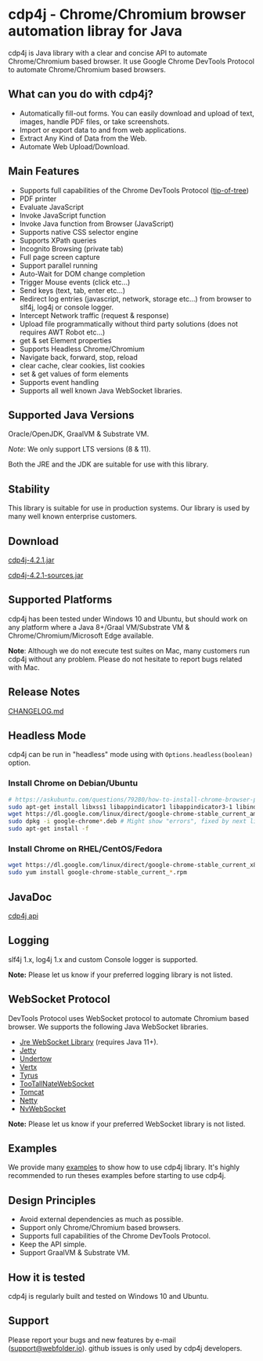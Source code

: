 cdp4j - Chrome/Chromium browser automation libray for Java
==========================================================

cdp4j is Java library with a clear and concise API to automate Chrome/Chromium based browser. It use Google Chrome DevTools Protocol to automate Chrome/Chromium based browsers.

What can you do with cdp4j?
---------------------------
* Automatically fill-out forms. You can easily download and upload of text, images, handle PDF files, or take screenshots.
* Import or export data to and from web applications.
* Extract Any Kind of Data from the Web.
* Automate Web Upload/Download.

Main Features
-------------
* Supports full capabilities of the Chrome DevTools Protocol ([tip-of-tree](https://chromedevtools.github.io/debugger-protocol-viewer/tot/))
* PDF printer
* Evaluate JavaScript
* Invoke JavaScript function
* Invoke Java function from Browser (JavaScript)
* Supports native CSS selector engine
* Supports XPath queries
* Incognito Browsing (private tab)
* Full page screen capture
* Support parallel running
* Auto-Wait for DOM change completion
* Trigger Mouse events (click etc...)
* Send keys (text, tab, enter etc...)
* Redirect log entries (javascript, network, storage etc...) from browser to slf4j, log4j or console logger.
* Intercept Network traffic (request & response)
* Upload file programmatically without third party solutions (does not requires AWT Robot etc...)
* get & set Element properties
* Supports Headless Chrome/Chromium
* Navigate back, forward, stop, reload
* clear cache, clear cookies, list cookies
* set & get values of form elements
* Supports event handling
* Supports all well known Java WebSocket libraries.

Supported Java Versions
-----------------------

Oracle/OpenJDK, GraalVM & Substrate VM.

_Note_: We only support LTS versions (8 & 11).

Both the JRE and the JDK are suitable for use with this library.

Stability
---------
This library is suitable for use in production systems. Our library is used by many well known enterprise customers.

Download
--------
[cdp4j-4.2.1.jar](https://github.com/webfolderio/cdp4j/releases/download/4.2.1/cdp4j-4.2.1.jar)

[cdp4j-4.2.1-sources.jar](https://github.com/webfolderio/cdp4j/releases/download/4.2.1/cdp4j-4.2.1-sources.jar)

Supported Platforms
-------------------
cdp4j has been tested under Windows 10 and Ubuntu, but should work on any platform where a Java 8+/Graal VM/Substrate VM & Chrome/Chromium/Microsoft Edge available.

__Note__: Although we do not execute test suites on Mac, many customers run cdp4j without any problem. Please do not hesitate to report bugs related with Mac.

Release Notes
-------------
[CHANGELOG.md](https://github.com/webfolderio/cdp4j/blob/master/CHANGELOG.md)

Headless Mode
-------------
cdp4j can be run in "headless" mode using with `Options.headless(boolean)` option.

### Install Chrome on Debian/Ubuntu

```bash
# https://askubuntu.com/questions/79280/how-to-install-chrome-browser-properly-via-command-line
sudo apt-get install libxss1 libappindicator1 libappindicator3-1 libindicator7
wget https://dl.google.com/linux/direct/google-chrome-stable_current_amd64.deb
sudo dpkg -i google-chrome*.deb # Might show "errors", fixed by next line
sudo apt-get install -f
```

### Install Chrome on RHEL/CentOS/Fedora
```bash
wget https://dl.google.com/linux/direct/google-chrome-stable_current_x86_64.rpm
sudo yum install google-chrome-stable_current_*.rpm
```

JavaDoc
-------
[cdp4j api](https://webfolder.io/cdp4j/javadoc/index.html)

Logging
-------
slf4j 1.x, log4j 1.x and custom Console logger is supported.

__Note:__ Please let us know if your preferred logging library is not listed.

WebSocket Protocol
------------------
DevTools Protocol uses WebSocket protocol to automate Chromium based browser. We supports the following Java WebSocket libraries.

* [Jre WebSocket Library](https://github.com/webfolderio/cdp4j/blob/master/src/test/java/io/webfolder/cdp/sample/JreWebSocketConnection.java) (requires Java 11+).
* [Jetty](https://github.com/webfolderio/cdp4j/blob/master/src/test/java/io/webfolder/cdp/sample/JettyWebSocketConnection.java)
* [Undertow](https://github.com/webfolderio/cdp4j/blob/master/src/test/java/io/webfolder/cdp/sample/UndertowWebSocketConnection.java)
* [Vertx](https://github.com/webfolderio/cdp4j/blob/master/src/test/java/io/webfolder/cdp/sample/VertxWebSocketConnection.java)
* [Tyrus](https://github.com/webfolderio/cdp4j/blob/master/src/test/java/io/webfolder/cdp/sample/TyrusWebSocketConnection.java)
* [TooTallNateWebSocket](https://github.com/webfolderio/cdp4j/blob/master/src/test/java/io/webfolder/cdp/sample/TooTallNateWebSocketConnection.java)
* [Tomcat](https://github.com/webfolderio/cdp4j/blob/master/src/test/java/io/webfolder/cdp/sample/TomcatWebSocketConnection.java)
* [Netty](https://github.com/webfolderio/cdp4j/blob/master/src/test/java/io/webfolder/cdp/sample/NettyWebSocketConnection.java)
* [NvWebSocket](https://github.com/webfolderio/cdp4j/blob/master/src/test/java/io/webfolder/cdp/sample/NvWebSocketConnection.java)

__Note:__ Please let us know if your preferred WebSocket library is not listed.

Examples
-------
We provide many [examples](https://github.com/webfolderio/cdp4j/tree/master/src/test/java/io/webfolder/cdp/sample) to show how to use cdp4j library. It's highly recommended to run theses examples before starting to use cdp4j.

Design Principles
-----------------
* Avoid external dependencies as much as possible.
* Support only Chrome/Chromium based browsers.
* Supports full capabilities of the Chrome DevTools Protocol.
* Keep the API simple.
* Support GraalVM & Substrate VM.

How it is tested
----------------
cdp4j is regularly built and tested on Windows 10 and Ubuntu.

Support
-------
Please report your bugs and new features by e-mail ([support@webfolder.io](mailto:support@webfolder.io)). github issues is only used by cdp4j developers.
